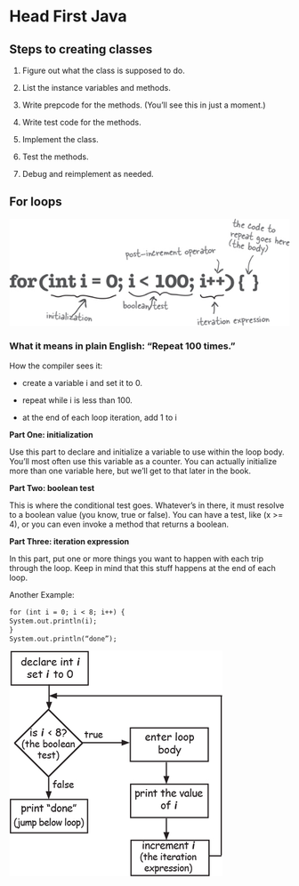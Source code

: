 # Head First Java
## Steps to creating classes

1. Figure out what the class is supposed to do.

2. List the instance variables and methods.

3. Write prepcode for the methods. (You’ll see this in just a moment.)

4. Write test code for the methods.

5. Implement the class.

6. Test the methods.

7. Debug and reimplement as needed.

## For loops

![img.png](src/img.png)

### What it means in plain English: “Repeat 100 times.”

How the compiler sees it:

* create a variable i and set it to 0.

* repeat while i is less than 100.

* at the end of each loop iteration, add 1 to i

**Part One: initialization**

Use this part to declare and initialize a variable to use within the loop body. You’ll most often use this variable as a counter. You can actually initialize more than one variable here, but we’ll get to that later in the book.

**Part Two: boolean test**

This is where the conditional test goes. Whatever’s in there, it must resolve to a boolean value (you know, true or false). You can have a test, like (x >= 4), or you can even invoke a method that returns a boolean.

**Part Three: iteration expression**

In this part, put one or more things you want to happen with each trip through the loop. Keep in mind that this stuff happens at the end of each loop.

Another Example:

```
for (int i = 0; i < 8; i++) {
System.out.println(i);
}
System.out.println(“done”);
```
![img_1.png](images/img_1.png)